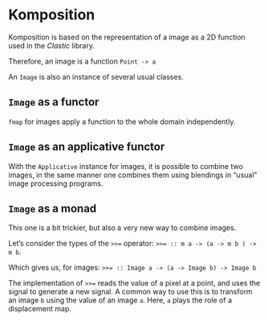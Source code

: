 # Komposition

Komposition is based on the representation of a image as a 2D function used in the *Clastic* library.

Therefore, an image is a function `Point -> a`

An `Image` is also an instance of several usual classes.

## `Image` as a functor

`fmap` for images apply a function to the whole domain independently.

## `Image` as an applicative functor

With the `Applicative` instance for images, it is possible to combine two images,
in the same manner one combines them using blendings in “usual” image processing
programs.

## `Image` as a monad

This one is a bit trickier, but also a very new way to combine images.

Let’s consider the types of the `>>=` operator: `>>= :: m a -> (a -> m b ) -> m b`.

Which gives us, for images: `>>= :: Image a -> (a -> Image b) -> Image b`

The implementation of `>>=` reads the value of a pixel at a point, and
uses the signal to generate a new signal. A common way to use this is to transform
an image `b` using the value of an image `a`. Here, `a` plays the role of a displacement
map. 

